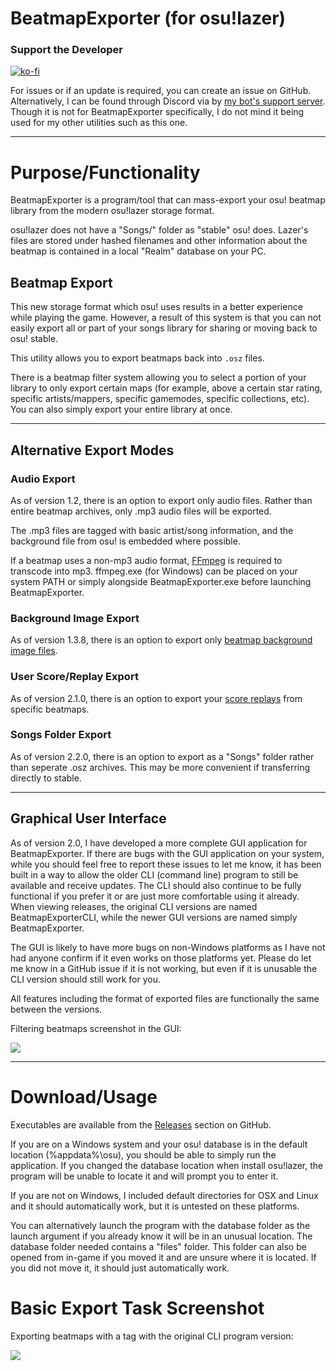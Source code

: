 # BeatmapExporter (for osu!lazer)

### Support the Developer

[![ko-fi](https://ko-fi.com/img/githubbutton_sm.svg)](https://ko-fi.com/E1E5AF13X)

For issues or if an update is required, you can create an issue on GitHub. Alternatively, I can be found through Discord via by [my bot's support server](https://discord.com/invite/ucVhtnh). Though it is not for BeatmapExporter specifically, I do not mind it being used for my other utilities such as this one.

<hr />

# Purpose/Functionality

BeatmapExporter is a program/tool that can mass-export your osu! beatmap library from the modern osu!lazer storage format.

osu!lazer does not have a "Songs/" folder as "stable" osu! does. Lazer's files are stored under hashed filenames and other information about the beatmap is contained in a local "Realm" database on your PC.

## Beatmap Export

This new storage format which osu! uses results in a better experience while playing the game. However, a result of this system is that you can not easily export all or part of your songs library for sharing or moving back to osu! stable. 

This utility allows you to export beatmaps back into `.osz` files. 

There is a beatmap filter system allowing you to select a portion of your library to only export certain maps (for example, above a certain star rating, specific artists/mappers, specific gamemodes, specific collections, etc). You can also simply export your entire library at once.

<hr />

## Alternative Export Modes

### Audio Export

As of version 1.2, there is an option to export only audio files. Rather than entire beatmap archives, only .mp3 audio files will be exported. 

The .mp3 files are tagged with basic artist/song information, and the background file from osu! is embedded where possible. 

If a beatmap uses a non-mp3 audio format, [FFmpeg](https://ffmpeg.org/download.html) is required to transcode into mp3. ffmpeg.exe (for Windows) can be placed on your system PATH or simply alongside BeatmapExporter.exe before launching BeatmapExporter.

### Background Image Export

As of version 1.3.8, there is an option to export only [beatmap background image files](https://github.com/kabiiQ/BeatmapExporter/pull/10).

### User Score/Replay Export

As of version 2.1.0, there is an option to export your [score replays](https://github.com/kabiiQ/BeatmapExporter/pull/17) from specific beatmaps.

### Songs Folder Export

As of version 2.2.0, there is an option to export as a "Songs" folder rather than seperate .osz archives. This may be more convenient if transferring directly to stable. 

<hr />

## Graphical User Interface

As of version 2.0, I have developed a more complete GUI application for BeatmapExporter. If there are bugs with the GUI application on your system, while you should feel free to report these issues to let me know, it has been built in a way to allow the older CLI (command line) program to still be available and receive updates. The CLI should also continue to be fully functional if you prefer it or are just more comfortable using it already. When viewing releases, the original CLI versions are named BeatmapExporterCLI, while the newer GUI versions are named simply BeatmapExporter.

The GUI is likely to have more bugs on non-Windows platforms as I have not had anyone confirm if it even works on those platforms yet. Please do let me know in a GitHub issue if it is not working, but even if it is unusable the CLI version should still work for you.

All features including the format of exported files are functionally the same between the versions.

Filtering beatmaps screenshot in the GUI:

![](https://i.imgur.com/h9TpkAD.png)

<hr />

# Download/Usage

Executables are available from the [Releases](https://github.com/kabiiQ/BeatmapExporter/releases) section on GitHub. 

If you are on a Windows system and your osu! database is in the default location (%appdata%\osu), you should be able to simply run the application. If you changed the database location when install osu!lazer, the program will be unable to locate it and will prompt you to enter it. 

If you are not on Windows, I included default directories for OSX and Linux and it should automatically work, but it is untested on these platforms. 

You can alternatively launch the program with the database folder as the launch argument if you already know it will be in an unusual location. The database folder needed contains a "files" folder. This folder can also be opened from in-game if you moved it and are unsure where it is located. If you did not move it, it should just automatically work.

# Basic Export Task Screenshot

Exporting beatmaps with a tag with the original CLI program version:

![](https://i.imgur.com/bbM1D5Z.png)